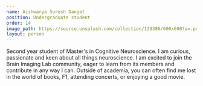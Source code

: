 ```yaml
---
name: Aishwarya Suresh Dangat
position: Undergraduate student
order: 14
image_path: https://source.unsplash.com/collection/139386/600x600?a=.png
layout: person
---
```

Second year student of Master's in Cognitive Neuroscience. I am curious, passionate and keen about all things neuroscience. I am excited to join the Brain Imaging Lab community, eager to learn from its members and contribute in any way I can. Outside of academia, you can often find me lost in the world of books, F1,  attending concerts, or enjoying a good movie.
